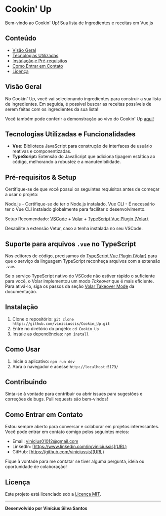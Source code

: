 # Cookin' Up

Bem-vindo ao Cookin' Up! Sua lista de Ingredientes e receitas em Vue.js

## Conteúdo

- [Visão Geral](#visão-geral)
- [Tecnologias Utilizadas](#tecnologias-utilizadas)
- [Instalação e Pré-requisitos](#pré-requisitos)
- [Como Entrar em Contato](#como-entrar-em-contato)
- [Licença](#licença)

## Visão Geral

No Cookin' Up, você vai selecionando ingredientes para construir a sua lista de ingredientes. Em seguida, é possível buscar as receitas possíveis de serem feitas com os ingredientes da sua lista!

Você também pode conferir a demonstração ao vivo do Cookin' Up [aqui!](https://cookin-up-two.vercel.app)

## Tecnologias Utilizadas e Funcionalidades

- **Vue:** Biblioteca JavaScript para construção de interfaces de usuário reativas e componentizadas.
- **TypeScript:** Extensão do JavaScript que adiciona tipagem estática ao código, melhorando a robustez e a manutenibilidade.

## Pré-requisitos & Setup

Certifique-se de que você possui os seguintes requisitos antes de começar a usar o projeto:

Node.js - Certifique-se de ter o Node.js instalado.
Vue CLI - É necessário ter o Vue CLI instalado globalmente para facilitar o desenvolvimento.

Setup Recomendado: [VSCode](https://code.visualstudio.com/) + [Volar](https://marketplace.visualstudio.com/items?itemName=Vue.volar) + [TypeScript Vue Plugin (Volar)](https://marketplace.visualstudio.com/items?itemName=Vue.vscode-typescript-vue-plugin).

Desabilite a extensão Vetur, caso a tenha instalada no seu VSCode.

## Suporte para arquivos `.vue` no TypeScript

Nos editores de código, precisamos do [TypeScript Vue Plugin (Volar)](https://marketplace.visualstudio.com/items?itemName=Vue.vscode-typescript-vue-plugin) para que o serviço da linguagem TypeScript reconheça arquivos com a extensão `.vue`.

Se o serviço TypeScript nativo do VSCode não estiver rápido o suficiente para você, o Volar implementou um modo *Takeover* que é mais eficiente. Para ativá-lo, siga os passos da seção [Volar Takeover Mode](https://vuejs.org/guide/typescript/overview.html#volar-takeover-mode) da documentação.

## Instalação

1. Clone o repositório: `git clone https://github.com/viniciussis/Cookin_Up.git`
2. Entre no diretório do projeto: `cd Cookin_Up`
3. Instale as dependências: `npm install`

## Como Usar

1. Inicie o aplicativo: `npm run dev`
2. Abra o navegador e acesse `http://localhost:5173/`

## Contribuindo

Sinta-se à vontade para contribuir ou abrir issues para sugestões e correções de bugs. Pull requests são bem-vindos!

## Como Entrar em Contato

Estou sempre aberto para conversar e colaborar em projetos interessantes. Você pode entrar em contato comigo pelos seguintes meios:

- Email: vinicius01012@gmail.com
- LinkedIn: [https://www.linkedin.com/in/viniciussis](URL)
- GitHub: [https://github.com/viniciussis](URL)

Fique à vontade para me contatar se tiver alguma pergunta, ideia ou oportunidade de colaboração!

## Licença

Este projeto está licenciado sob a [Licença MIT](LICENSE).

---
**Desenvolvido por Vinícius Silva Santos**